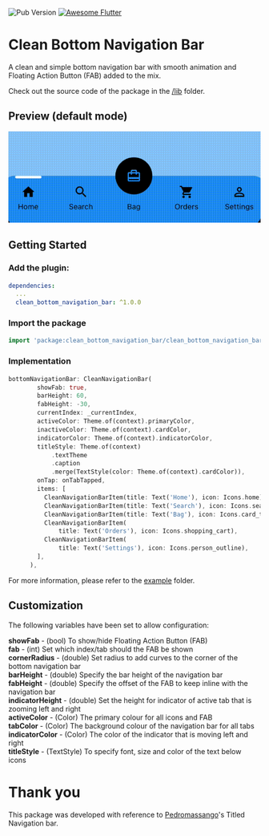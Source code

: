 
![Pub Version](https://img.shields.io/pub/v/clean_bottom_navigation_bar?style=for-the-badge) <a href="https://github.com/Solido/awesome-flutter">
   <img alt="Awesome Flutter" src="https://img.shields.io/badge/Awesome-Flutter-blue.svg?longCache=true&style=for-the-badge" />
</a>

# Clean Bottom Navigation Bar

A clean and simple bottom navigation bar with smooth animation and Floating Action Button (FAB) added to the mix.

Check out the source code of the package in the [/lib](https://github.com/0x4d-sh/clean_bottom_navigation_bar/tree/main/lib) folder.

## Preview (default mode)

![Default Mode Gif](screenshots/preview.gif "Clean Flutter Bottom Navigation Bar")

## Getting Started

### Add the plugin:
```yaml
dependencies:
  ...
  clean_bottom_navigation_bar: ^1.0.0
```

### Import the package
```Dart
import 'package:clean_bottom_navigation_bar/clean_bottom_navigation_bar.dart';
```

### Implementation
```Dart
bottomNavigationBar: CleanNavigationBar(
        showFab: true,
        barHeight: 60,
        fabHeight: -30,
        currentIndex: _currentIndex,
        activeColor: Theme.of(context).primaryColor,
        inactiveColor: Theme.of(context).cardColor,
        indicatorColor: Theme.of(context).indicatorColor,
        titleStyle: Theme.of(context)
            .textTheme
            .caption
            .merge(TextStyle(color: Theme.of(context).cardColor)),
        onTap: onTabTapped,
        items: [
          CleanNavigationBarItem(title: Text('Home'), icon: Icons.home),
          CleanNavigationBarItem(title: Text('Search'), icon: Icons.search),
          CleanNavigationBarItem(title: Text('Bag'), icon: Icons.card_travel),
          CleanNavigationBarItem(
              title: Text('Orders'), icon: Icons.shopping_cart),
          CleanNavigationBarItem(
              title: Text('Settings'), icon: Icons.person_outline),
        ],
      ),
```
For more information, please refer to the [example](https://github.com/0x4d-sh/clean_bottom_navigation_bar/tree/main/example) folder.

## Customization
The following variables have been set to allow configuration:

**showFab** - (bool) To show/hide Floating Action Button (FAB)<br />
**fab** - (int) Set which index/tab should the FAB be shown <br />
**cornerRadius** - (double) Set radius to add curves to the corner of the bottom navigation bar<br />
**barHeight** - (double) Specify the bar height of the navigation bar<br />
**fabHeight** - (double) Specify the offset of the FAB to keep inline with the navigation bar<br />
**indicatorHeight** - (double) Set the height for indicator of active tab that is zooming left and right<br />
**activeColor** - (Color) The primary colour for all icons and FAB <br />
**tabColor** - (Color) The background colour of the navigation bar for all tabs <br />
**indicatorColor** - (Color) The color of the indicator that is moving left and right<br />
**titleStyle** - (TextStyle) To specify font, size and color of the text below icons<br />

# Thank you
This package was developed with reference to [Pedromassango](https://github.com/pedromassango/titled_navigation_bar)'s Titled Navigation bar.